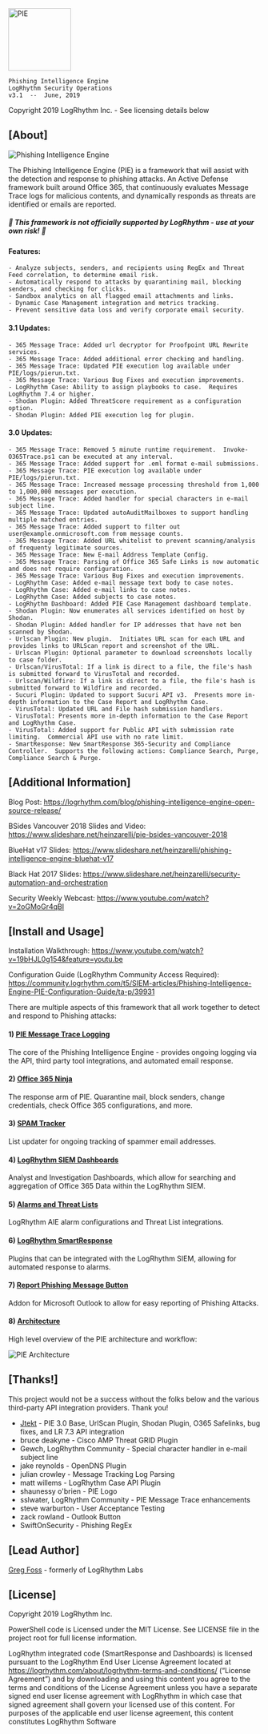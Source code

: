 <img align="center" src="/images/PIE-Logo.png" width="125px" alt="PIE">

    Phishing Intelligence Engine
    LogRhythm Security Operations
    v3.1  --  June, 2019

Copyright 2019 LogRhythm Inc. - See licensing details below

## [About]
    
![Phishing Intelligence Engine](/images/PIE.png)

The Phishing Intelligence Engine (PIE) is a framework that will assist with the detection and response to phishing attacks. An Active Defense framework built around Office 365, that continuously evaluates Message Trace logs for malicious contents, and dynamically responds as threats are identified or emails are reported.

##### :rotating_light: This framework is not officially supported by LogRhythm - use at your own risk! :rotating_light:

#### Features:

    - Analyze subjects, senders, and recipients using RegEx and Threat Feed correlation, to determine email risk.
    - Automatically respond to attacks by quarantining mail, blocking senders, and checking for clicks.
    - Sandbox analytics on all flagged email attachments and links.
    - Dynamic Case Management integration and metrics tracking.
    - Prevent sensitive data loss and verify corporate email security.

#### 3.1 Updates:

	- 365 Message Trace: Added url decryptor for Proofpoint URL Rewrite services.
	- 365 Message Trace: Added additional error checking and handling.
	- 365 Message Trace: Updated PIE execution log available under PIE/logs/pierun.txt.
	- 365 Message Trace: Various Bug Fixes and execution improvements.
	- LogRhythm Case: Ability to assign playbooks to case.  Requires LogRhythm 7.4 or higher.
	- Shodan Plugin: Added ThreatScore requirement as a configuration option. 
	- Shodan Plugin: Added PIE execution log for plugin.

#### 3.0 Updates:

	- 365 Message Trace: Removed 5 minute runtime requirement.  Invoke-O365Trace.ps1 can be executed at any interval. 
	- 365 Message Trace: Added support for .eml format e-mail submissions.
	- 365 Message Trace: PIE execution log available under PIE/logs/pierun.txt.
	- 365 Message Trace: Increased message processing threshold from 1,000 to 1,000,000 messages per execution.
	- 365 Message Trace: Added handler for special characters in e-mail subject line.
	- 365 Message Trace: Updated autoAuditMailboxes to support handling multiple matched entries.
	- 365 Message Trace: Added support to filter out user@example.onmicrosoft.com from message counts.
	- 365 Message Trace: Added URL whitelist to prevent scanning/analysis of frequenty legitimate sources.
	- 365 Message Trace: New E-mail Address Template Config.
	- 365 Message Trace: Parsing of Office 365 Safe Links is now automatic and does not require configuration.
	- 365 Message Trace: Various Bug Fixes and execution improvements.
	- LogRhythm Case: Added e-mail message text body to case notes.
	- LogRhythm Case: Added e-mail links to case notes.
	- LogRhythm Case: Added subjects to case notes.
	- LogRhythm Dashboard: Added PIE Case Management dashboard template.
	- Shodan Plugin: Now enumerates all services identified on host by Shodan.
	- Shodan Plugin: Added handler for IP addresses that have not ben scanned by Shodan.
	- Urlscan Plugin: New plugin.  Initiates URL scan for each URL and provides links to URLScan report and screenshot of the URL.
	- Urlscan Plugin: Optional parameter to download screenshots locally to case folder.
	- Urlscan/VirusTotal: If a link is direct to a file, the file's hash is submitted forward to VirusTotal and recorded.
	- Urlscan/Wildfire: If a link is direct to a file, the file's hash is submitted forward to Wildfire and recorded.
	- Sucuri Plugin: Updated to support Sucuri API v3.  Presents more in-depth information to the Case Report and LogRhythm Case.
	- VirusTotal: Updated URL and File hash submission handlers.
	- VirusTotal: Presents more in-depth information to the Case Report and LogRhythm Case.
	- VirusTotal: Added support for Public API with submission rate limiting.  Commercial API use with no rate limit.
	- SmartResponse: New SmartResponse 365-Security and Compliance Controller.  Supports the following actions: Compliance Search, Purge, Compliance Search & Purge.


## [Additional Information]

Blog Post: https://logrhythm.com/blog/phishing-intelligence-engine-open-source-release/

BSides Vancouver 2018 Slides and Video: https://www.slideshare.net/heinzarelli/pie-bsides-vancouver-2018

BlueHat v17 Slides: https://www.slideshare.net/heinzarelli/phishing-intelligence-engine-bluehat-v17

Black Hat 2017 Slides: https://www.slideshare.net/heinzarelli/security-automation-and-orchestration

Security Weekly Webcast: https://www.youtube.com/watch?v=2oGMoGr4qBI 


## [Install and Usage]

Installation Walkthrough: https://www.youtube.com/watch?v=19bHJL0g154&feature=youtu.be

Configuration Guide (LogRhythm Community Access Required): https://community.logrhythm.com/t5/SIEM-articles/Phishing-Intelligence-Engine-PIE-Configuration-Guide/ta-p/39931

There are multiple aspects of this framework that all work together to detect and respond to Phishing attacks:

#### 1) [PIE Message Trace Logging](/Scripts/PIE_Message-Trace-Logging/)

The core of the Phishing Intelligence Engine - provides ongoing logging via the API, third party tool integrations, and automated email response.

#### 2) [Office 365 Ninja](/Scripts/O365-Ninja/)

The response arm of PIE. Quarantine mail, block senders, change credentials, check Office 365 configurations, and more.

#### 3) [SPAM Tracker](/Scripts/Spam-Tracker/)

List updater for ongoing tracking of spammer email addresses.

#### 4) [LogRhythm SIEM Dashboards](/SIEM-Dashboards/)

Analyst and Investigation Dashboards, which allow for searching and aggregation of Office 365 Data within the LogRhythm SIEM.

#### 5) [Alarms and Threat Lists](Alarms_and_Threat-Lists)

LogRhythm AIE alarm configurations and Threat List integrations.

#### 6) [LogRhythm SmartResponse](/SmartResponse/)
    
Plugins that can be integrated with the LogRhythm SIEM, allowing for automated response to alarms.

#### 7) [Report Phishing Message Button](/Outlook-Button/)

Addon for Microsoft Outlook to allow for easy reporting of Phishing Attacks.

#### 8) [Architecture](/images/PIE-Architecture.png)

High level overview of the PIE architecture and workflow:

![PIE Architecture](/images/PIE-Architecture.png)


## [Thanks!]

This project would not be a success without the folks below and the various third-party API integration providers. Thank you!

- [Jtekt](https://github.com/Jtekt) - PIE 3.0 Base, UrlScan Plugin, Shodan Plugin, O365 Safelinks, bug fixes, and LR 7.3 API integration
- bruce deakyne -  Cisco AMP Threat GRID Plugin
- Gewch, LogRhythm Community - Special character handler in e-mail subject line
- jake reynolds - OpenDNS Plugin
- julian crowley - Message Tracking Log Parsing
- matt willems - LogRhythm Case API Plugin
- shaunessy o'brien - PIE Logo
- sslwater, LogRhythm Community - PIE Message Trace enhancements
- steve warburton - User Acceptance Testing
- zack rowland - Outlook Button
- SwiftOnSecurity - Phishing RegEx


## [Lead Author]

[Greg Foss](https://github.com/gfoss) - formerly of LogRhythm Labs


## [License]

Copyright 2019 LogRhythm Inc.   

PowerShell code is Licensed under the MIT License. See LICENSE file in the project root for full license information.

LogRhythm integrated code (SmartResponse and Dashboards) is licensed pursuant to the LogRhythm End User License Agreement located at https://logrhythm.com/about/logrhythm-terms-and-conditions/ (“License Agreement”) and by downloading and using this content you agree to the terms and conditions of the License Agreement unless you have a separate signed end user license agreement with LogRhythm in which case that signed agreement shall govern your licensed use of this content. For purposes of the applicable end user license agreement, this content constitutes LogRhythm Software
